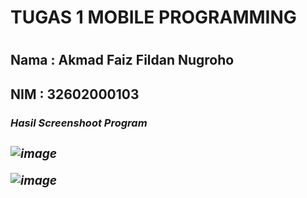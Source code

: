 <h1>TUGAS 1 MOBILE PROGRAMMING <h1>

<h2>Nama    : Akmad Faiz Fildan Nugroho

<h2>NIM     : 32602000103

<h3><i> Hasil Screenshoot Program<h3>
  


![image](https://user-images.githubusercontent.com/99966525/197942775-8b1312d4-50bc-4f23-bc10-7955d048c901.png)
  
  
![image](https://user-images.githubusercontent.com/99966525/197943041-b2b42533-3c09-49f8-a000-8d1a0d10ed4a.png)
